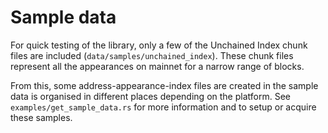 # Sample data

For quick testing of the library, only a few of the Unchained Index chunk files
are included (`data/samples/unchained_index`). These chunk files represent
all the appearances on mainnet for a narrow range of blocks.

From this, some address-appearance-index files are created in the
sample data is organised in different places depending on the platform.
See `examples/get_sample_data.rs` for more information and to setup or
acquire these samples.